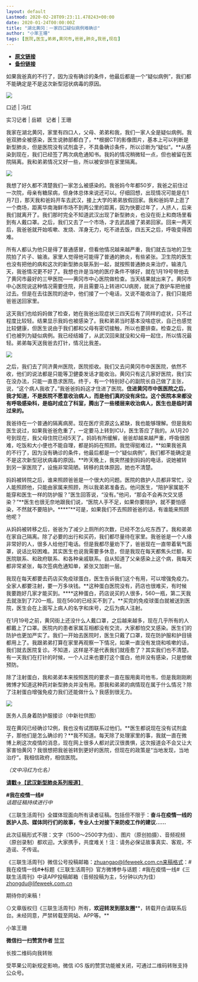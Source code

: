 ```yaml
---
layout: default
Lastmod: 2020-02-28T09:23:11.478243+00:00
date: 2020-01-24T00:00:00Z
title: "湖北黄冈：一家四口疑似病例难确诊"
author: "小笨王珊"
tags: [医院,医生,弟弟,黄冈市,爸爸,肺炎,我爸,现在]
---
```


* [**原文链接**](http://mp.weixin.qq.com/s?__biz=MTc5MTU3NTYyMQ==&mid=2650709483&idx=1&sn=4ee6654c890f7b640eba9d9e4df188ff&chksm=5afc8cc16d8b05d746925ddd4dda2f427881ec060d592b9e3f247b21c9157304fa195ce1da14#rd)
* [**备份链接**](https://archive.ph/shC8f)


如果我爸真的不行了，因为没有确诊的条件，他最后都是一个“疑似病例”，我们都不能确定是不是这次新型冠状病毒的原因。

![](/images/post/ecca2973a4b1695003d53acbe9b876c9.jpg)

口述 | 冯红

实习记者 | 岳颖   记者 | 王珊

我家在湖北黄冈，家里有四口人，父母、弟弟和我，我们一家人全是疑似病例。我爸双肺全被感染，医生说肺部都白了，**根据CT的影像图片，基本上可以判断是新型肺炎，但是医院没有试剂盒子，不具备确诊条件，所以诊断为“疑似”。**从感染到现在，我们已经签了两次病危通知书。我妈的情况稍微轻一点，但也被留在医院隔离。我和弟弟情况又好一些，所以被安排在家里隔离。

![](/images/post/8b629ba79ed2abd6b87be6e45150c979.jpg)

我想了好久都不清楚我们一家怎么被感染的。我爸妈今年都50岁，我爸之前住过一次院，母亲有糖尿病，但身体总体来说还可以。仔细回想，出现情况可能是在1月7日，那天我和爸妈开车去武汉，接上大学的弟弟放假回家。我和爸妈早上逛了一个商场，距离华南海鲜市场不到两公里的距离，因为快要过年了，人挤人，后来我们就离开了。我们那时完全不知道武汉出现了新型肺炎，也没在街上和商场里看到有人戴口罩。之后，我们又去了一个市场，才去武昌接了弟弟回家。回来一两天后，我爸爸就开始咳嗽、发烧、浑身无力，吃不进去饭，四五天之后，呼吸变得困难。

所有人都认为他只是得了普通感冒，但看他情况越来越严重，我们就去当地的卫生院拍了片子、输液。家里人觉得他可能得了普通的肺炎，有些紧张。卫生院的医生也没有把他的病和这次的新型肺炎联系到一起，就按照普通肺炎来治疗。输液几天，我爸情况更不好了。我想也许是当地的医疗条件不够好，就在1月19号带他去了黄冈市最好的三甲医院——黄冈市中心医院做检查。当天结果就出来了。黄冈市中心医院说这种情况需要住院，并且需要马上转进ICU病房，就派了救护车把他接过去。但是在去往医院的途中，他们接了一个电话，又说不能收治了，我们只能把爸爸送回家里。

这天我们也给妈妈做了检查，她在我爸出现症状三四天后有了同样的症状，只不过程度比较轻。结果显示我妈也被感染了。我和弟弟当时基本没啥症状，自己也感觉比较健康，但医生说由于我们都和父母有密切接触，所以也要排查。检查之后，我们也被列为疑似病例。我已经结婚了，从武汉回来就没和父母一起住，所以情况最轻。弟弟每天送我爸去打针，情况比我差。

**![](/images/post/7b05ae1db5bf9252fb8924d3fb121fac.jpg)**

之后，我们去了同济黄州医院，医院拒收。我们又去问黄冈市中医医院，依然不收，他们的说法都是只能等卫健委发话才能收治。黄冈只有这几家好医院，我们实在没办法，只能一直恳求医院。终于，有一个特别好心的副院长自己做了主张，说，“这个病人我收了。”我爸爸妈妈这才住进了医院。**住进黄冈市中医医院之后，我才知道，不是医院不愿意收治病人，而是他们真的没有床位。这个医院本来都没有呼吸感染科，是临时成立了科室，腾出了一些楼层来收治病人，医生也是临时调过来的。**

我爸待在一个普通的隔离病房。现在医疗资源这么紧缺，我也能够理解。但是我和医生说过，如果我爸爸危重了，一定要马上转到ICU，医生答应了我的。从1月20号到现在，我父母住院已经5天了。妈妈有所缓解，爸爸却越来越严重，呼吸很困难，吃饭和大小便也不能自理，都是妈妈在照顾。我觉得挺难过，**如果我爸真的不行了，因为没有确诊的条件，他最后都是一个“疑似病例”，我们都不能确定是不是这次新型冠状病毒的原因。**昨天晚上，我突然接到妈妈的电话，说她被转到另一家医院了，设施非常简陋。转移的具体原因，她也不清楚。

妈妈被转院之后，谁来照顾爸爸是一个很大的问题。医院的救护人员都非常忙，没人能照顾他，只能由家属来照顾，所以我弟弟准备去。他问医生，“陪护家属能不能穿和医生一样的防护服？”医生回答说，“没有。”他问，“那会不会再次交叉感染？”**医生也很无奈地跟我们说，“医院人手不足，如果你要陪护，就不要怕感染，不然就不要陪护。****”**可是，如果我们不去照顾爸爸的话，有谁能来照顾他呢？

从妈妈被转移之后，爸爸为了减少上厕所的次数，已经不怎么吃东西了。我和弟弟在家自己隔离。除了必要的出行和买药，我们都尽量待在家里。我爸爸是一个人缘非常好的人，很多人给他打电话。但是我都尽量劝下了，爸爸现在一直带着氧气面罩，说话比较困难。其实医生也说我需要多休息，但是我现在每天都焦头烂额，和医院联系、和政府联系、和各种亲戚联系。自从知道了父亲感染上这个病，我每天都非常紧张，每次签病危通知单，紧张又加剧一层。

我现在每天都要去药店买免疫球蛋白，医生告诉我们这个有用，可以增强免疫力。全家人都要注射，要一万多块钱。**这种蛋白医院没有，药店也很难买，有时候我要跑好几家才能买到。****这种蛋白，药店说买的人很多，560一瓶，第二天我去就涨到了720一瓶，现在560的已经买不到了。**买完的免疫球蛋白就被送到医院，医生会在上面写上病人的名字和床号，之后为病人注射。

在1月19号之前，黄冈街上还没什么人戴口罩，之后越来越多，现在几乎所有的人都戴上了口罩。医院内的患者家属互相都没有交流，大家都怕交叉感染。医生们的防护也更加严实了。我们一开始去医院时，医生只戴了口罩，现在防护服和护目镜都用上了。我跟弟弟打算在家里再观察一下情况，如果一直没有发烧和咳嗽的话，我们就去医院复诊。不知道，这样是不是代表我们就痊愈了？其实我们也不清楚。有一天我们在打针的时候，一个人过来也要打这个蛋白，他并没有感染，只是想做预防。

除了注射蛋白，我和弟弟本来按照医院的要求一直在服用奥司他韦，但是我刚刚刷微博才知道这种药对新型肺炎并没有用。那我和弟弟的病情现在属于什么情况？除了注射蛋白增强免疫力我们还能做什么？我感到很无力。

![](/images/post/61c59c462dcb169a5d20e7282b00ae3a.jpg)

医务人员身着防护服接诊（中新社供图）

现在黄冈已经确诊12例，我也没有试图联系过他们。**医生都说现在没有试剂盒子，那他们是怎么确诊的？**我不知道。每天除了处理家里的事，我就一直在微博上刷这次疫情的消息，现在网上很多人都对武汉很畏惧，这次报道会不会又让大家害怕黄冈？我很想把我爸爸转到更好的医院，但现在的政策是“当地发现，当地治疗”。我相信政府，相信医院。

_（文中冯红为化名）_

  

  

  

  

[**请戳→【武汉新型肺炎系列报道】**](https://mp.weixin.qq.com/mp/homepage?__biz=MTc5MTU3NTYyMQ==&hid=20&sn=b8f68a8338b85e7ca8605f774ef8a762)  

  

  

  

  

  

  

**#我在疫情一线#**  
_话题征稿持续进行中_  

《三联生活周刊》全媒体现面向所有读者征稿。包括但不限于：**奋斗在疫情一线的医护人员、媒体同行们的故事，专业人士对接下来防疫工作的建议……**

此次征稿形式不限：文字（1500～2500字为佳）、图片（原创拍摄）、音频视频（原创录制）都欢迎。大家携手，共度难关！注：请务必保证故事真实、客观，不造谣、不传谣。 

《三联生活周刊》微信公号投稿邮箱：zhuangao@lifeweek.com.cn来稿格式：#我在疫情一线#➕标题《三联生活周刊》官方微博参与话题：#我在疫情一线#《三联生活周刊》中读APP投稿邮箱（音频投稿为主，5分钟以内为佳）zhongdu@lifeweek.com.cn

期待你的来稿！

  
  

⊙文章版权归《三联生活周刊》所有，**欢迎转发到朋友圈****，转载开白请联系后台。未经同意，严禁转载至网站、APP等。**

小笨王珊

 **微信扫一扫赞赏作者** [赞赏](##)

长按二维码向我转账

受苹果公司新规定影响，微信 iOS 版的赞赏功能被关闭，可通过二维码转账支持公众号。

